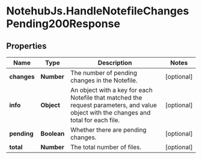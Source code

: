 # NotehubJs.HandleNotefileChangesPending200Response

## Properties

| Name        | Type        | Description                                                                                                                            | Notes      |
| ----------- | ----------- | -------------------------------------------------------------------------------------------------------------------------------------- | ---------- |
| **changes** | **Number**  | The number of pending changes in the Notefile.                                                                                         | [optional] |
| **info**    | **Object**  | An object with a key for each Notefile that matched the request parameters, and value object with the changes and total for each file. | [optional] |
| **pending** | **Boolean** | Whether there are pending changes.                                                                                                     | [optional] |
| **total**   | **Number**  | The total number of files.                                                                                                             | [optional] |
